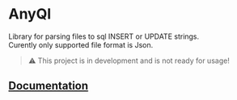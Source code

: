 # AnyQl
Library for parsing files to sql INSERT or UPDATE strings.  
Curently only supported file format is Json.  
> :warning: This project is in development and is not ready for usage!
## [Documentation](./docs/AnyQl.md)
